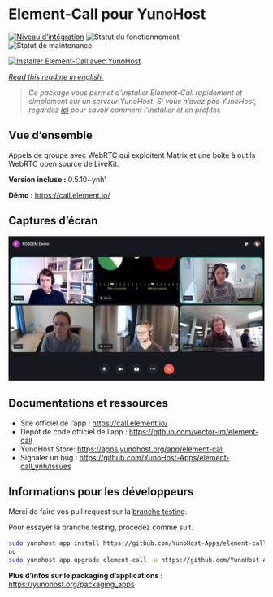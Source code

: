 <!--
N.B.: This README was automatically generated by https://github.com/YunoHost/apps/tree/master/tools/README-generator
It shall NOT be edited by hand.
-->

# Element-Call pour YunoHost

[![Niveau d’intégration](https://dash.yunohost.org/integration/element-call.svg)](https://dash.yunohost.org/appci/app/element-call) ![Statut du fonctionnement](https://ci-apps.yunohost.org/ci/badges/element-call.status.svg) ![Statut de maintenance](https://ci-apps.yunohost.org/ci/badges/element-call.maintain.svg)

[![Installer Element-Call avec YunoHost](https://install-app.yunohost.org/install-with-yunohost.svg)](https://install-app.yunohost.org/?app=element-call)

*[Read this readme in english.](./README.md)*

> *Ce package vous permet d’installer Element-Call rapidement et simplement sur un serveur YunoHost.
Si vous n’avez pas YunoHost, regardez [ici](https://yunohost.org/#/install) pour savoir comment l’installer et en profiter.*

## Vue d’ensemble

Appels de groupe avec WebRTC qui exploitent Matrix et une boîte à outils WebRTC open source de LiveKit.

**Version incluse :** 0.5.10~ynh1

**Démo :** https://call.element.io/

## Captures d’écran

![Capture d’écran de Element-Call](./doc/screenshots/screenshot.jpg)

## Documentations et ressources

* Site officiel de l’app : <https://call.element.io/>
* Dépôt de code officiel de l’app : <https://github.com/vector-im/element-call>
* YunoHost Store: <https://apps.yunohost.org/app/element-call>
* Signaler un bug : <https://github.com/YunoHost-Apps/element-call_ynh/issues>

## Informations pour les développeurs

Merci de faire vos pull request sur la [branche testing](https://github.com/YunoHost-Apps/element-call_ynh/tree/testing).

Pour essayer la branche testing, procédez comme suit.

``` bash
sudo yunohost app install https://github.com/YunoHost-Apps/element-call_ynh/tree/testing --debug
ou
sudo yunohost app upgrade element-call -u https://github.com/YunoHost-Apps/element-call_ynh/tree/testing --debug
```

**Plus d’infos sur le packaging d’applications :** <https://yunohost.org/packaging_apps>